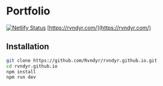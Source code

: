 # Portfolio
[![Netlify Status](https://api.netlify.com/api/v1/badges/290ed587-e7c7-4a73-b1d3-14b9ae25a35b/deploy-status)](https://app.netlify.com/projects/rvndyr/deploys)
[https://rvndyr.com/](https://rvndyr.com/)

## Installation
```bash
git clone https://github.com/Rvndyr/rvndyr.github.io.git
cd rvndyr.github.io
npm install
npm run dev